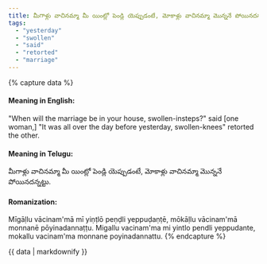 ```yaml
---
title: మీగాళ్లు వాచినమ్మా మీ యింట్లో పెండ్లి యెప్పుడంటే, మోకాళ్లు వాచినమ్మా మొన్ననే పోయినదన్నట్టు.
tags:
  - "yesterday"
  - "swollen"
  - "said"
  - "retorted"
  - "marriage"
---
```


{% capture data %}
#### Meaning in English:
"When will the marriage be in your house, swollen-insteps?" said [one woman,] "It was all over the day before yesterday, swollen-knees" retorted the other.

#### Meaning in Telugu:
మీగాళ్లు వాచినమ్మా మీ యింట్లో పెండ్లి యెప్పుడంటే, మోకాళ్లు వాచినమ్మా మొన్ననే పోయినదన్నట్టు.

#### Romanization:
Mīgāḷlu vācinam'mā mī yiṇṭlō peṇḍli yeppuḍaṇṭē, mōkāḷlu vācinam'mā monnanē pōyinadannaṭṭu.
Migallu vacinam'ma mi yintlo pendli yeppudante, mokallu vacinam'ma monnane poyinadannattu.
{% endcapture %}

{{ data | markdownify }}

